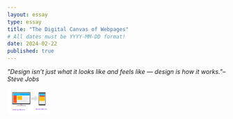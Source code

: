 ```yaml
---
layout: essay
type: essay
title: "The Digital Canvas of Webpages"
# All dates must be YYYY-MM-DD format!
date: 2024-02-22
published: true
---
```


*"Design isn’t just what it looks like and feels like — design is how it works."– Steve Jobs*

<img width="100px" src="images/Mobile-Vs-Desktop-Website.jpg">
